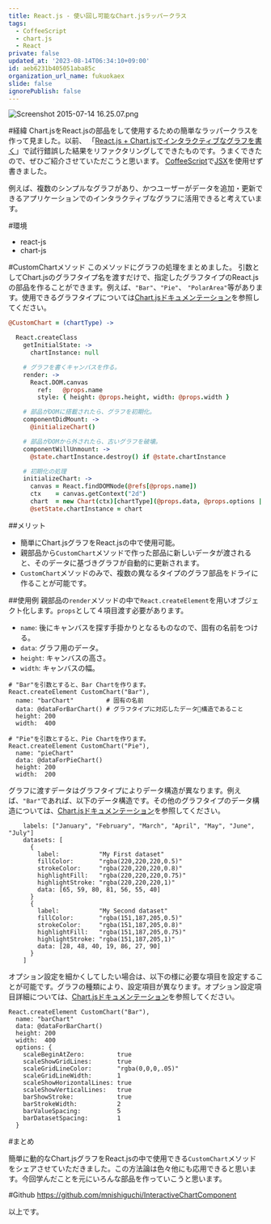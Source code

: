 ```yaml
---
title: React.js - 使い回し可能なChart.jsラッパークラス
tags:
  - CoffeeScript
  - chart.js
  - React
private: false
updated_at: '2023-08-14T06:34:10+09:00'
id: aeb6231b405051aba85c
organization_url_name: fukuokaex
slide: false
ignorePublish: false
---
```

![Screenshot 2015-07-14 16.25.07.png](https://qiita-image-store.s3.amazonaws.com/0/82804/02afbf45-52ce-476f-b304-7d1862f6d2ea.png)

#経緯
Chart.jsをReact.jsの部品をして使用するための簡単なラッパークラスを作って見ました。以前、 「[React.js + Chart.jsでインタラクティブなグラフを書く](http://qiita.com/mnishiguchi/items/226c0a4bd85e4da54f42)」で試行錯誤した結果をリファクタリングしてできたものです。うまくできたので、ぜひご紹介させていただこうと思います。
[CoffeeScript](http://coffeescript.org/
)で[JSX](https://facebook.github.io/react/docs/jsx-in-depth.html)を使用せず書きました。

例えば、複数のシンプルなグラフがあり、かつユーザーがデータを追加・更新できるアプリケーションでのインタラクティブなグラフに活用できると考えています。

#環境

- react-js
- chart-js

#CustomChartメソッド
このメソッドにグラフの処理をまとめました。
引数としてChart.jsのグラフタイプ名を渡すだけで、指定したグラフタイプのReact.js の部品を作ることができます。例えば、`"Bar"`、`"Pie"`、 `"PolarArea"`等があります。使用できるグラフタイプについては[Chart.jsドキュメンテーション](http://www.chartjs.org/docs/#polar-area-chart)を参照してください。

```coffeescript:custom_chart.js.coffee
@CustomChart = (chartType) ->

  React.createClass
    getInitialState: ->
      chartInstance: null

    # グラフを書くキャンバスを作る。
    render: ->
      React.DOM.canvas
        ref:   @props.name
        style: { height: @props.height, width: @props.width }

    # 部品がDOMに搭載されたら、グラフを初期化。
    componentDidMount: ->
      @initializeChart()

    # 部品がDOMから外されたら、古いグラフを破壊。
    componentWillUnmount: ->
      @state.chartInstance.destroy() if @state.chartInstance

    # 初期化の処理
    initializeChart: ->
      canvas = React.findDOMNode(@refs[@props.name])
      ctx    = canvas.getContext("2d")
      chart  = new Chart(ctx)[chartType](@props.data, @props.options || {})
      @setState.chartInstance = chart
```

##メリット

- 簡単にChart.jsグラフをReact.jsの中で使用可能。
- 親部品から`CustomChart`メソッドで作った部品に新しいデータが渡されると、そのデータに基づきグラフが自動的に更新されます。
- `CustomChart`メソッドのみで、複数の異なるタイプのグラフ部品をドライに作ることが可能です。


##使用例
親部品の`render`メソッドの中で`React.createElement`を用いオブジェクト化します。`props`として４項目渡す必要があります。

- `name`:   後にキャンバスを探す手掛かりとなるものなので、固有の名前をつける。
- `data`:   グラフ用のデータ。
- `height`: キャンバスの高さ。
- `width`:  キャンバスの幅。

```coffeescript:CustomChartメソッド使用例
# "Bar"を引数とすると、Bar Chartを作ります。
React.createElement CustomChart("Bar"),
  name: "barChart"         # 固有の名前
  data: @dataForBarChart() # グラフタイプに対応したデータ構造であること
  height: 200
  width:  400

# "Pie"を引数とすると、Pie Chartを作ります。
React.createElement CustomChart("Pie"),
  name: "pieChart"
  data: @dataForPieChart()
  height: 200
  width:  200
```

グラフに渡すデータはグラフタイプによりデータ構造が異なります。例えば、`"Bar"`であれば、以下のデータ構造です。その他のグラフタイプのデータ構造については、[Chart.jsドキュメンテーション](http://www.chartjs.org/docs/#polar-area-chart)を参照してください。

```coffeescript:棒グラフのデータ構造
    labels: ["January", "February", "March", "April", "May", "June", "July"]
    datasets: [
      {
        label:           "My First dataset"
        fillColor:       "rgba(220,220,220,0.5)"
        strokeColor:     "rgba(220,220,220,0.8)"
        highlightFill:   "rgba(220,220,220,0.75)"
        highlightStroke: "rgba(220,220,220,1)"
        data: [65, 59, 80, 81, 56, 55, 40]
      }
      {
        label:           "My Second dataset"
        fillColor:       "rgba(151,187,205,0.5)"
        strokeColor:     "rgba(151,187,205,0.8)"
        highlightFill:   "rgba(151,187,205,0.75)"
        highlightStroke: "rgba(151,187,205,1)"
        data: [28, 48, 40, 19, 86, 27, 90]
      }
    ]
```

オプション設定を細かくしてしたい場合は、以下の様に必要な項目を設定することが可能です。グラフの種類により、設定項目が異なります。オプション設定項目詳細については、[Chart.jsドキュメンテーション](http://www.chartjs.org/docs/#polar-area-chart)を参照してください。

```coffeescript:オプション設定例
React.createElement CustomChart("Bar"),
  name: "barChart"
  data: @dataForBarChart()
  height: 200
  width:  400
  options: {
    scaleBeginAtZero:         true
    scaleShowGridLines:       true
    scaleGridLineColor:       "rgba(0,0,0,.05)"
    scaleGridLineWidth:       1
    scaleShowHorizontalLines: true
    scaleShowVerticalLines:   true
    barShowStroke:            true
    barStrokeWidth:           2
    barValueSpacing:          5
    barDatasetSpacing:        1
  }
```

#まとめ

簡単に動的なChart.jsグラフをReact.jsの中で使用できる`CustomChart`メソッドをシェアさせていただきました。この方法論は色々他にも応用できると思います。今回学んだことを元にいろんな部品を作っていこうと思います。

#Github
https://github.com/mnishiguchi/InteractiveChartComponent

以上です。
